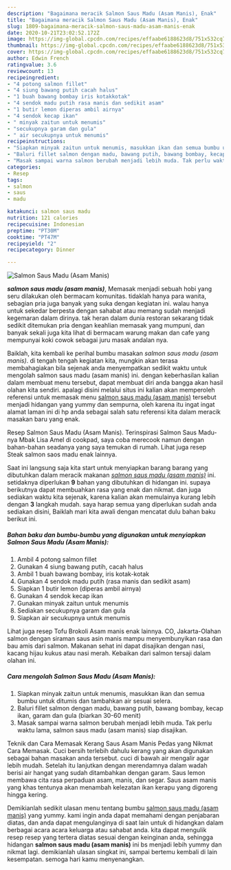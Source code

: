 ```yaml
---
description: "Bagaimana meracik Salmon Saus Madu (Asam Manis), Enak"
title: "Bagaimana meracik Salmon Saus Madu (Asam Manis), Enak"
slug: 1809-bagaimana-meracik-salmon-saus-madu-asam-manis-enak
date: 2020-10-21T23:02:52.172Z
image: https://img-global.cpcdn.com/recipes/effaabe6188623d8/751x532cq70/salmon-saus-madu-asam-manis-foto-resep-utama.jpg
thumbnail: https://img-global.cpcdn.com/recipes/effaabe6188623d8/751x532cq70/salmon-saus-madu-asam-manis-foto-resep-utama.jpg
cover: https://img-global.cpcdn.com/recipes/effaabe6188623d8/751x532cq70/salmon-saus-madu-asam-manis-foto-resep-utama.jpg
author: Edwin French
ratingvalue: 3.6
reviewcount: 13
recipeingredient:
- "4 potong salmon fillet"
- "4 siung bawang putih cacah halus"
- "1 buah bawang bombay iris kotakkotak"
- "4 sendok madu putih rasa manis dan sedikit asam"
- "1 butir lemon diperas ambil airnya"
- "4 sendok kecap ikan"
- " minyak zaitun untuk menumis"
- "secukupnya garam dan gula"
- " air secukupnya untuk menumis"
recipeinstructions:
- "Siapkan minyak zaitun untuk menumis, masukkan ikan dan semua bumbu untuk ditumis dan tambahkan air sesuai selera."
- "Baluri fillet salmon dengan madu, bawang putih, bawang bombay, kecap ikan, garam dan gula (biarkan 30-60 menit)"
- "Masak sampai warna salmon berubah menjadi lebih muda. Tak perlu waktu lama, salmon saus madu (asam manis) siap disajikan."
categories:
- Resep
tags:
- salmon
- saus
- madu

katakunci: salmon saus madu 
nutrition: 121 calories
recipecuisine: Indonesian
preptime: "PT30M"
cooktime: "PT47M"
recipeyield: "2"
recipecategory: Dinner

---
```



![Salmon Saus Madu (Asam Manis)](https://img-global.cpcdn.com/recipes/effaabe6188623d8/751x532cq70/salmon-saus-madu-asam-manis-foto-resep-utama.jpg)

<b><i>salmon saus madu (asam manis)</i></b>, Memasak menjadi sebuah hobi yang seru dilakukan oleh bermacam komunitas. tidaklah hanya para wanita, sebagian pria juga banyak yang suka dengan kegiatan ini. walau hanya untuk sekedar berpesta dengan sahabat atau memang sudah menjadi kegemaran dalam dirinya. tak heran dalam dunia restoran sekarang tidak sedikit ditemukan pria dengan keahlian memasak yang mumpuni, dan banyak sekali juga kita lihat di bermacam warung makan dan cafe yang mempunyai koki cowok sebagai juru masak andalan nya.

Baiklah, kita kembali ke perihal bumbu masakan <i>salmon saus madu (asam manis)</i>. di tengah tengah kegiatan kita, mungkin akan terasa membahagiakan bila sejenak anda menyempatkan sedikit waktu untuk mengolah salmon saus madu (asam manis) ini. dengan keberhasilan kalian dalam membuat menu tersebut, dapat membuat diri anda bangga akan hasil olahan kita sendiri. apalagi disini melalui situs ini kalian akan memperoleh referensi untuk memasak menu <u>salmon saus madu (asam manis)</u> tersebut menjadi hidangan yang yummy dan sempurna, oleh karena itu ingat ingat alamat laman ini di hp anda sebagai salah satu referensi kita dalam meracik masakan baru yang enak.

Resep Salmon Saus Madu (Asam Manis). Terinspirasi Salmon Saus Madu-nya Mbak Lisa Amel di cookpad, saya coba merecook namun dengan bahan-bahan seadanya yang saya temukan di rumah. Lihat juga resep Steak salmon saos madu enak lainnya.


Saat ini langsung saja kita start untuk menyiapkan barang barang yang dibutuhkan dalam meracik makanan <u><i>salmon saus madu (asam manis)</i></u> ini. setidaknya diperlukan <b>9</b> bahan yang dibutuhkan di hidangan ini. supaya berikutnya dapat membuahkan rasa yang enak dan nikmat. dan juga sediakan waktu kita sejenak, karena kalian akan memulainya kurang lebih dengan <b>3</b> langkah mudah. saya harap semua yang diperlukan sudah anda sediakan disini, Baiklah mari kita awali dengan mencatat dulu bahan baku berikut ini.

<!--inarticleads1-->

##### Bahan baku dan bumbu-bumbu yang digunakan untuk menyiapkan Salmon Saus Madu (Asam Manis):

1. Ambil 4 potong salmon fillet
1. Gunakan 4 siung bawang putih, cacah halus
1. Ambil 1 buah bawang bombay, iris kotak-kotak
1. Gunakan 4 sendok madu putih (rasa manis dan sedikit asam)
1. Siapkan 1 butir lemon (diperas ambil airnya)
1. Gunakan 4 sendok kecap ikan
1. Gunakan  minyak zaitun untuk menumis
1. Sediakan secukupnya garam dan gula
1. Siapkan  air secukupnya untuk menumis


Lihat juga resep Tofu Brokoli Asam manis enak lainnya. CO, Jakarta-Olahan salmon dengan siraman saus asin manis mampu menyembunyikan rasa dan bau amis dari salmon. Makanan sehat ini dapat disajikan dengan nasi, kacang hijau kukus atau nasi merah. Kebaikan dari salmon tersaji dalam olahan ini. 

<!--inarticleads2-->

##### Cara mengolah Salmon Saus Madu (Asam Manis):

1. Siapkan minyak zaitun untuk menumis, masukkan ikan dan semua bumbu untuk ditumis dan tambahkan air sesuai selera.
1. Baluri fillet salmon dengan madu, bawang putih, bawang bombay, kecap ikan, garam dan gula (biarkan 30-60 menit)
1. Masak sampai warna salmon berubah menjadi lebih muda. Tak perlu waktu lama, salmon saus madu (asam manis) siap disajikan.


Teknik dan Cara Memasak Kerang Saus Asam Manis Pedas yang Nikmat Cara Memasak. Cuci bersih terlebih dahulu kerang yang akan digunakan sebagai bahan masakan anda tersebut. cuci di bawah air mengalir agar lebih mudah. Setelah itu lanjutkan dengan merendamnya dalam wadah berisi air hangat yang sudah ditambahkan dengan garam. Saus lemon membawa cita rasa perpaduan asam, manis, dan segar. Saus asam manis yang khas tentunya akan menambah kelezatan ikan kerapu yang digoreng hingga kering. 

Demikianlah sedikit ulasan menu tentang bumbu <u>salmon saus madu (asam manis)</u> yang yummy. kami ingin anda dapat memahami dengan penjabaran diatas, dan anda dapat mengulanginya di saat lain untuk di hidangkan dalam berbagai acara acara keluarga atau sahabat anda. kita dapat mengulik resep resep yang tertera diatas sesuai dengan keinginan anda, sehingga hidangan <b>salmon saus madu (asam manis)</b> ini bs menjadi lebih yummy dan nikmat lagi. demikianlah ulasan singkat ini, sampai bertemu kembali di lain kesempatan. semoga hari kamu menyenangkan.
